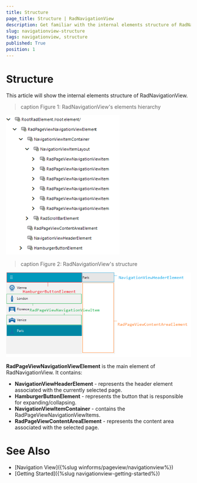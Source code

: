 ```yaml
---
title: Structure
page_title: Structure | RadNavigationView
description: Get familiar with the internal elements structure of RadNavigationView.   
slug: navigationview-structure
tags: navigationview, structure
published: True
position: 1 
---
```


# Structure

This article will show the internal elements structure of RadNavigationView.

>caption Figure 1: RadNavigationView's elements hierarchy

![navigationview-structure 001](images/navigationview-structure001.png)

>caption Figure 2: RadNavigationView's structure

![navigationview-structure 002](images/navigationview-structure002.png)

**RadPageViewNavigationViewElement** is the main element of RadNavigationView. It contains:

* **NavigationViewHeaderElement** - represents the header element associated with the currently selected page.
* **HamburgerButtonElement** - represents the button that is responsible for expanding/collapsing.
* **NavigationViewItemContainer** - contains the RadPageViewNavigationViewItems.
* **RadPageViewContentAreaElement** - represents the content area associated with the selected page.


# See Also

* [Navigation View]({%slug winforms/pageview/navigationview%})	 
* [Getting Started]({%slug navigationview-getting-started%})



